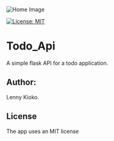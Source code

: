 ![Home Image](https://raw.github.com/lennykioko/Todo_Api/master/image.jpg)

[![License: MIT](https://img.shields.io/badge/License-MIT-yellow.svg)](https://opensource.org/licenses/MIT)

# Todo_Api
A simple flask API for a todo application.

## Author:
Lenny Kioko.

## License
The app uses an MIT license
